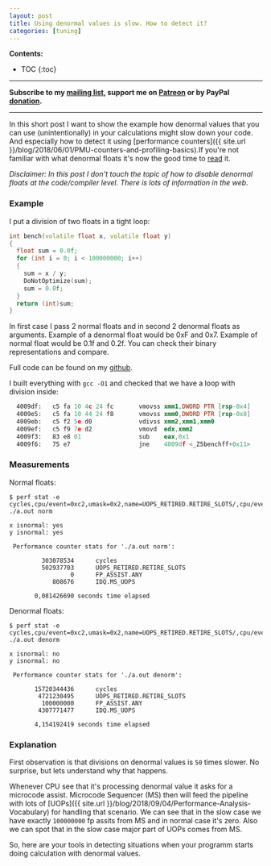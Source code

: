 ```yaml
---
layout: post
title: Using denormal values is slow. How to detect it?
categories: [tuning]
---
```


**Contents:**
* TOC
{:toc}

------
**Subscribe to my [mailing list](https://mailchi.mp/4eb73720aafe/easyperf), support me on [Patreon](https://www.patreon.com/dendibakh) or by PayPal [donation](https://www.paypal.com/cgi-bin/webscr?cmd=_donations&business=TBM3NW8TKTT34&currency_code=USD&source=url).**

------

In this short post I want to show the example how denormal values that you can use (unintentionally) in your calculations might slow down your code. And especially how to detect it using [performance counters]({{ site.url }}/blog/2018/06/01/PMU-counters-and-profiling-basics).If you're not familiar with what denormal floats it's now the good time to [read](https://en.wikipedia.org/wiki/Denormal_number) it.

*Disclaimer: In this post I don't touch the topic of how to disable denormal floats at the code/compiler level. There is lots of information in the web.*

### Example

I put a division of two floats in a tight loop:

```cpp
int bench(volatile float x, volatile float y)
{
  float sum = 0.0f;
  for (int i = 0; i < 100000000; i++)
  {
    sum = x / y;
    DoNotOptimize(sum);
    sum = 0.0f;
  }
  return (int)sum;
}
```

In first case I pass 2 normal floats and in second 2 denormal floats as arguments. Example of a denormal float would be 0xF and 0x7. Example of normal float would be 0.1f and 0.2f. You can check their binary representations and compare. 

Full code can be found on my [github](https://github.com/dendibakh/dendibakh.github.io/tree/master/_posts/code/Denormals).

I built everything with `gcc -O1` and checked that we have a loop with division inside:
```asm
  4009df:	c5 fa 10 4c 24 fc    	vmovss xmm1,DWORD PTR [rsp-0x4]
  4009e5:	c5 fa 10 44 24 f8    	vmovss xmm0,DWORD PTR [rsp-0x8]
  4009eb:	c5 f2 5e d0          	vdivss xmm2,xmm1,xmm0
  4009ef:	c5 f9 7e d2          	vmovd  edx,xmm2
  4009f3:	83 e8 01             	sub    eax,0x1
  4009f6:	75 e7                	jne    4009df <_Z5benchff+0x11>
```

### Measurements

Normal floats:
```
$ perf stat -e cycles,cpu/event=0xc2,umask=0x2,name=UOPS_RETIRED.RETIRE_SLOTS/,cpu/event=0xca,umask=0x1e,cmask=0x1,name=FP_ASSIST.ANY/,cpu/event=0x79,umask=0x30,name=IDQ.MS_UOPS/ ./a.out norm

x isnormal: yes
y isnormal: yes

 Performance counter stats for './a.out norm':

         303078534      cycles                                                      
         502937703      UOPS_RETIRED.RETIRE_SLOTS                                   
                 0      FP_ASSIST.ANY                                               
            808676      IDQ.MS_UOPS                                                 

       0,081426690 seconds time elapsed
```

Denormal floats:
```
$ perf stat -e cycles,cpu/event=0xc2,umask=0x2,name=UOPS_RETIRED.RETIRE_SLOTS/,cpu/event=0xca,umask=0x1e,cmask=0x1,name=FP_ASSIST.ANY/,cpu/event=0x79,umask=0x30,name=IDQ.MS_UOPS/ ./a.out denorm

x isnormal: no
y isnormal: no

 Performance counter stats for './a.out denorm':

       15720344436      cycles                                                      
        4721230495      UOPS_RETIRED.RETIRE_SLOTS                                   
         100000000      FP_ASSIST.ANY                                               
        4307771477      IDQ.MS_UOPS                                                 

       4,154192419 seconds time elapsed
```

### Explanation

First observation is that divisions on denormal values is `50` times slower. No surprise, but lets understand why that happens.

Whenever CPU see that it's processing denormal value it asks for a microcode assist. Microcode Sequencer (MS) then will feed the pipeline with lots of [UOPs]({{ site.url }}/blog/2018/09/04/Performance-Analysis-Vocabulary) for handling that scenario. We can see that in the slow case we have exactly `100000000` fp assits from MS and in normal case it's zero. Also we can spot that in the slow case major part of UOPs comes from MS.

So, here are your tools in detecting situations when your programm starts doing calculation with denormal values.

